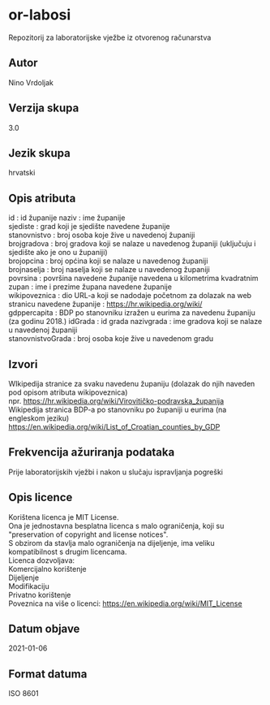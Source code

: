 # or-labosi
Repozitorij za laboratorijske vježbe iz otvorenog računarstva
## Autor
Nino Vrdoljak
## Verzija skupa
3.0
## Jezik skupa
hrvatski
## Opis atributa
id : id županije
naziv : ime županije   
sjediste : grad koji je sjedište navedene županije   
stanovnistvo : broj osoba koje žive u navedenoj županiji   
brojgradova : broj gradova koji se nalaze u navedenog županiji (uključuju i sjedište ako je ono u županiji)   
brojopcina : broj općina koji se nalaze u navedenog županiji   
brojnaselja : broj naselja koji se nalaze u navedenog županiji   
povrsina : površina navedene županije navedena u kilometrima kvadratnim      
zupan : ime i prezime župana navedene županije   
wikipoveznica : dio URL-a koji se nadodaje početnom za dolazak na web stranicu navedene županije : https://hr.wikipedia.org/wiki/   
gdppercapita : BDP po stanovniku izražen u eurima za navedenu županiju (za godinu 2018.)
idGrada : id grada
nazivgrada : ime gradova koji se nalaze u navedenoj županiji    
stanovnistvoGrada : broj osoba koje žive u navedenom gradu    
## Izvori
WIkipedija stranice za svaku navedenu županiju (dolazak do njih naveden pod opisom atributa wikipoveznica)   
npr. https://hr.wikipedia.org/wiki/Virovitičko-podravska_županija   
Wikipedija stranica BDP-a po stanovniku po županiji u eurima (na engleskom jeziku)   
https://en.wikipedia.org/wiki/List_of_Croatian_counties_by_GDP   
## Frekvencija ažuriranja podataka
Prije laboratorijskih vježbi i nakon u slučaju ispravljanja pogreški   
## Opis licence
Korištena licenca je MIT License.    
Ona je jednostavna besplatna licenca s malo ograničenja, koji su "preservation of copyright and license notices".     
S obzirom da stavlja malo ograničenja na dijeljenje, ima veliku kompatibilnost s drugim licencama.    
Licenca dozvoljava:    
Komercijalno korištenje    
Dijeljenje     
Modifikaciju     
Privatno korištenje   
Poveznica na više o licenci: https://en.wikipedia.org/wiki/MIT_License    
## Datum objave
2021-01-06
## Format datuma
ISO 8601









